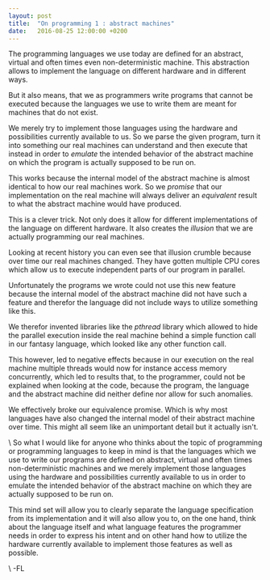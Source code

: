 ```yaml
---
layout: post
title:  "On programming 1 : abstract machines"
date:   2016-08-25 12:00:00 +0200
---
```

The programming languages we use today are defined for an abstract,
virtual and often times even non-deterministic machine.
This abstraction allows to implement the language on different hardware
and in different ways.

But it also means, that we as programmers write programs
that cannot be executed because the languages we use to
write them are meant for machines that do not exist.

We merely try to implement those languages using the hardware
and possibilities currently available to us. So we parse the
given program, turn it into something our real machines can understand
and then execute that instead in order to *emulate* the intended
behavior of the abstract machine on which the program is actually
supposed to be run on.

This works because the internal model of the abstract machine is
almost identical to how our real machines work.
So we *promise* that our implementation on the real machine will
always deliver an *equivalent* result to what the abstract machine
would have produced.

This is a clever trick. Not only does it allow for different
implementations of the language on different hardware. It also
creates the *illusion* that we are actually programming our
real machines.

Looking at recent history you can even see that illusion crumble
because over time our real machines changed. They have gotten
multiple CPU cores which allow us to execute independent parts
of our program in parallel.

Unfortunately the programs we wrote could not use this new feature
because the internal model of the abstract machine did not have such
a feature and therefor the language did not include ways to
utilize something like this.

We therefor invented libraries like the *pthread* library which
allowed to hide the parallel execution inside the real machine
behind a simple function call in our fantasy language, which looked
like any other function call.

This however, led to negative effects because in our execution
on the real machine multiple threads would now for instance access
memory concurrently, which led to results that, to the programmer, could
not be explained when looking at the code, because the program, the language
and the abstract machine did neither define nor allow for such
anomalies.

We effectively broke our equivalence promise.
Which is why most languages have also changed the internal model
of their abstract machine over time. This might all seem like an
unimportant detail but it actually isn't.


\\
So what I would like for anyone who thinks about the topic of programming
or programming languages to keep in mind is that the languages which we
use to write our programs are defined on abstract, virtual and often times
non-deterministic machines and we merely implement those languages using
the hardware and possibilities currently available to us in order to
emulate the intended behavior of the abstract machine on which they are
actually supposed to be run on.

This mind set will allow you to clearly separate the language specification
from its implementation and it will also allow you to, on the one hand,
think about the language itself and what language features the programmer
needs in order to express his intent and on other hand how to utilize
the hardware currently available to implement those features
as well as possible.

\\
-FL
